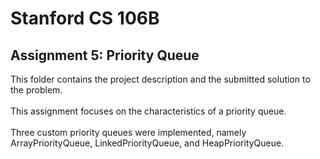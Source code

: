 # Stanford CS 106B
## Assignment 5: Priority Queue<br>
This folder contains the project description and the submitted solution to the problem.<br><br>
This assignment focuses on the characteristics of a priority queue.<br><br>
Three custom priority queues were implemented, namely ArrayPriorityQueue, LinkedPriorityQueue, and HeapPriorityQueue.
